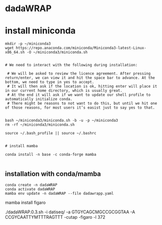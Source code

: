 # dadaWRAP

# install miniconda
```
mkdir -p ~/miniconda3
wget https://repo.anaconda.com/miniconda/Miniconda3-latest-Linux-x86_64.sh -O ~/miniconda3/miniconda.sh


# We need to interact with the following during installation:

 # We will be asked to review the licence agreement. After pressing return/enter, we can view it and hit the space bar to advance. At the bottom, we need to type in yes to accept.
 # It will then ask if the location is ok, hitting enter will place it in our current home directory, which is usually great.
 # At the end it will ask if we want to update our shell profile to automatically initialize conda.
 # There might be reasons to not want to do this, but until we hit one of those reasons, for most users it’s easist just to say yes to that.


bash ~/miniconda3/miniconda.sh -b -u -p ~/miniconda3
rm -rf ~/miniconda3/miniconda.sh

source ~/.bash_profile || source ~/.bashrc


# install mamba

conda install -n base -c conda-forge mamba


```




 

## installation with conda/mamba

```
conda create -n dadaWRAP  
conda activate dadaWRAP
mamba env update -n dadaWRAP --file dadawrapp.yaml
```
mamba install figaro

./dadaWRAP.0.3.sh -i datiseq/ -a GTGYCAGCMGCCGCGGTAA -A CCGYCAATTYMTTTRAGTTT  -cutap -figaro  -l 372


